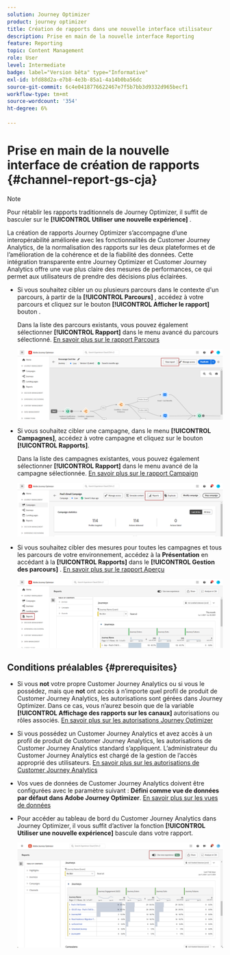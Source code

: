 ```yaml
---
solution: Journey Optimizer
product: journey optimizer
title: Création de rapports dans une nouvelle interface utilisateur
description: Prise en main de la nouvelle interface Reporting
feature: Reporting
topic: Content Management
role: User
level: Intermediate
badge: label="Version bêta" type="Informative"
exl-id: bfd88d2a-e7b8-4e3b-85a1-4a14b0ba56dc
source-git-commit: 6c4e0418776622467e7f5b7bb3d9332d965becf1
workflow-type: tm+mt
source-wordcount: '354'
ht-degree: 6%

---
```


# Prise en main de la nouvelle interface de création de rapports {#channel-report-gs-cja}

>[!NOTE]
>
> Pour rétablir les rapports traditionnels de Journey Optimizer, il suffit de basculer sur le **[!UICONTROL Utiliser une nouvelle expérience]** .

La création de rapports Journey Optimizer s’accompagne d’une interopérabilité améliorée avec les fonctionnalités de Customer Journey Analytics, de la normalisation des rapports sur les deux plateformes et de l’amélioration de la cohérence et de la fiabilité des données. Cette intégration transparente entre Journey Optimizer et Customer Journey Analytics offre une vue plus claire des mesures de performances, ce qui permet aux utilisateurs de prendre des décisions plus éclairées.

* Si vous souhaitez cibler un ou plusieurs parcours dans le contexte d&#39;un parcours, à partir de la **[!UICONTROL Parcours]** , accédez à votre parcours et cliquez sur le bouton **[!UICONTROL Afficher le rapport]** bouton .

  Dans la liste des parcours existants, vous pouvez également sélectionner **[!UICONTROL Rapport]** dans le menu avancé du parcours sélectionné. [En savoir plus sur le rapport Parcours](journey-global-report-cja.md)

  ![](assets/gs-cja-report-3.png)

* Si vous souhaitez cibler une campagne, dans le menu **[!UICONTROL Campagnes]**, accédez à votre campagne et cliquez sur le bouton **[!UICONTROL Rapports]**.

  Dans la liste des campagnes existantes, vous pouvez également sélectionner **[!UICONTROL Rapport]** dans le menu avancé de la campagne sélectionnée. [En savoir plus sur le rapport Campaign](campaign-global-report-cja.md)

  ![](assets/gs-cja-report-2.png)

* Si vous souhaitez cibler des mesures pour toutes les campagnes et tous les parcours de votre environnement, accédez à la **Présentation** en accédant à la **[!UICONTROL Rapports]** dans le **[!UICONTROL Gestion des parcours]** . [En savoir plus sur le rapport Aperçu](channel-report-cja.md)

  ![](assets/gs-cja-report-1.png)

## Conditions préalables {#prerequisites}

* Si vous **not** votre propre Customer Journey Analytics ou si vous le possédez, mais que **not** ont accès à n’importe quel profil de produit de Customer Journey Analytics, les autorisations sont gérées dans Journey Optimizer. Dans ce cas, vous n’aurez besoin que de la variable **[!UICONTROL Affichage des rapports sur les canaux]** autorisations ou rôles associés. [En savoir plus sur les autorisations Journey Optimizer](../administration/permissions.md)
* Si vous possédez un Customer Journey Analytics et avez accès à un profil de produit de Customer Journey Analytics, les autorisations de Customer Journey Analytics standard s’appliquent. L’administrateur du Customer Journey Analytics est chargé de la gestion de l’accès approprié des utilisateurs. [En savoir plus sur les autorisations de Customer Journey Analytics](https://experienceleague.adobe.com/en/docs/analytics-platform/using/technotes/access-control)
* Vos vues de données de Customer Journey Analytics doivent être configurées avec le paramètre suivant : **Défini comme vue de données par défaut dans Adobe Journey Optimizer**. [En savoir plus sur les vues de données](https://experienceleague.adobe.com/fr/docs/analytics-platform/using/cja-dataviews/create-dataview)
* Pour accéder au tableau de bord du Customer Journey Analytics dans Journey Optimizer, il vous suffit d’activer la fonction **[!UICONTROL Utiliser une nouvelle expérience]** bascule dans votre rapport.

  ![](assets/cja-option.png)
